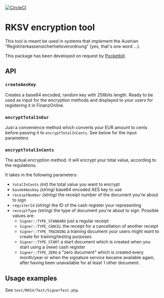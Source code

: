 [![CircleCI](https://circleci.com/gh/dVelopment/rksv-encryption.svg?style=svg)](https://circleci.com/gh/dVelopment/rksv-encryption)

# RKSV encryption tool

This tool is meant be used in systems that implement the Austrian 
"Registrierkassensicherheitsverordnung" (yes, that's one word ...).

This package has been developed on request by [Pocketbill](https://www.pocketbill.at/).

## API

### `createAesKey`

Creates a base64 encoded, random key with 256bits length. Ready to be used as input for the encryption methods
and displayed to your users for registering it in FinanzOnline.

### `encryptTotalInEur`

Just a convenience method which converts your EUR amount to cents before passing it to `encryptTotalInCents`.
See below for the input parameters

### `encryptTotalInCents`

The actual encryption method. It will encrypt your total value, according to the regulations.

It takes in the following parameters:

- `totalInCents` *(int)* the total value you want to encrypt
- `base64AesKey` *(string)* base64 encoded AES key to use
- `receiptNumber` *(string)* the receipt number of the document you're about to sign
- `registerId` *(string)* the ID of the cash register your representing
- `receiptType` *(string)* the type of document you're about to sign. Possible values are:
    - `Signer::TYPE_STANDARD` just a regular receipt
    - `Signer::TYPE_CANCEL` the receipt for a cancellation of another receipt
    - `Signer::TYPE_TRAINING` a training document your users might want to create for training/testing purposes
    - `Signer::TYPE_START` a start document which is created when you start using a (new) cash register
    - `Signer::TYPE_ZERO` a "zero document" which is created every month/year or when the signature service became 
    available again, after having been unavailable for at least 1 other document.

## Usage examples

See `test/RKSV/Test/SignerTest.php`.

